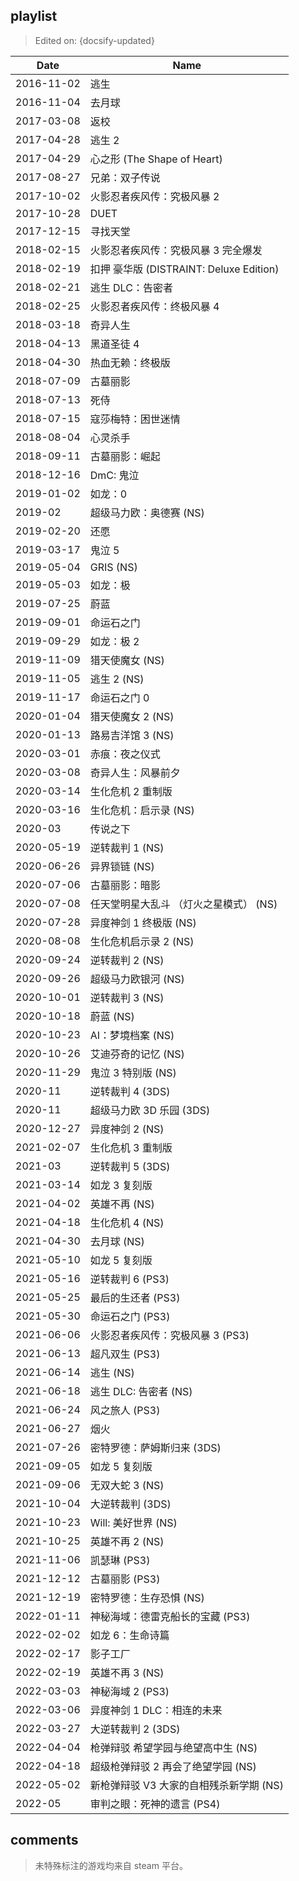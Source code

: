 ## playlist

> Edited on: {docsify-updated}

Date | Name
--- | ---
2016-11-02 | 逃生
2016-11-04 | 去月球
2017-03-08 | 返校
2017-04-28 | 逃生 2
2017-04-29 | 心之形 (The Shape of Heart)
2017-08-27 | 兄弟：双子传说
2017-10-02 | 火影忍者疾风传：究极风暴 2
2017-10-28 | DUET
2017-12-15 | 寻找天堂
2018-02-15 | 火影忍者疾风传：究极风暴 3 完全爆发
2018-02-19 | 扣押 豪华版 (DISTRAINT: Deluxe Edition)
2018-02-21 | 逃生 DLC：告密者
2018-02-25 | 火影忍者疾风传：终极风暴 4
2018-03-18 | 奇异人生
2018-04-13 | 黑道圣徒 4
2018-04-30 | 热血无赖：终极版
2018-07-09 | 古墓丽影
2018-07-13 | 死侍
2018-07-15 | 寇莎梅特：困世迷情
2018-08-04 | 心灵杀手
2018-09-11 | 古墓丽影：崛起
2018-12-16 | DmC: 鬼泣
2019-01-02 | 如龙：0
2019-02    | 超级马力欧：奥德赛 (NS)
2019-02-20 | 还愿
2019-03-17 | 鬼泣 5
2019-05-04 | GRIS (NS)
2019-05-03 | 如龙：极
2019-07-25 | 蔚蓝
2019-09-01 | 命运石之门
2019-09-29 | 如龙：极 2
2019-11-09 | 猎天使魔女 (NS)
2019-11-05 | 逃生 2 (NS)
2019-11-17 | 命运石之门 0
2020-01-04 | 猎天使魔女 2 (NS)
2020-01-13 | 路易吉洋馆 3 (NS)
2020-03-01 | 赤痕：夜之仪式
2020-03-08 | 奇异人生：风暴前夕
2020-03-14 | 生化危机 2 重制版
2020-03-16 | 生化危机：启示录 (NS)
2020-03    | 传说之下
2020-05-19 | 逆转裁判 1 (NS)
2020-06-26 | 异界锁链 (NS)
2020-07-06 | 古墓丽影：暗影
2020-07-08 | 任天堂明星大乱斗 （灯火之星模式） (NS)
2020-07-28 | 异度神剑 1 终极版 (NS)
2020-08-08 | 生化危机启示录 2 (NS)
2020-09-24 | 逆转裁判 2 (NS)
2020-09-26 | 超级马力欧银河 (NS)
2020-10-01 | 逆转裁判 3 (NS)
2020-10-18 | 蔚蓝 (NS)
2020-10-23 | AI：梦境档案 (NS)
2020-10-26 | 艾迪芬奇的记忆 (NS)
2020-11-29 | 鬼泣 3 特别版 (NS)
2020-11    | 逆转裁判 4 (3DS)
2020-11    | 超级马力欧 3D 乐园 (3DS)
2020-12-27 | 异度神剑 2 (NS)
2021-02-07 | 生化危机 3 重制版
2021-03    | 逆转裁判 5 (3DS)
2021-03-14 | 如龙 3 复刻版
2021-04-02 | 英雄不再 (NS)
2021-04-18 | 生化危机 4 (NS)
2021-04-30 | 去月球 (NS)
2021-05-10 | 如龙 5 复刻版
2021-05-16 | 逆转裁判 6 (PS3)
2021-05-25 | 最后的生还者 (PS3)
2021-05-30 | 命运石之门 (PS3)
2021-06-06 | 火影忍者疾风传：究极风暴 3 (PS3)
2021-06-13 | 超凡双生 (PS3)
2021-06-14 | 逃生 (NS)
2021-06-18 | 逃生 DLC: 告密者 (NS)
2021-06-24 | 风之旅人 (PS3)
2021-06-27 | 烟火
2021-07-26 | 密特罗德：萨姆斯归来 (3DS)
2021-09-05 | 如龙 5 复刻版
2021-09-06 | 无双大蛇 3 (NS)
2021-10-04 | 大逆转裁判 (3DS)
2021-10-23 | Will: 美好世界 (NS)
2021-10-25 | 英雄不再 2 (NS)
2021-11-06 | 凯瑟琳 (PS3)
2021-12-12 | 古墓丽影 (PS3)
2021-12-19 | 密特罗德：生存恐惧 (NS)
2022-01-11 | 神秘海域：德雷克船长的宝藏 (PS3)
2022-02-02 | 如龙 6：生命诗篇
2022-02-17 | 影子工厂
2022-02-19 | 英雄不再 3 (NS)
2022-03-03 | 神秘海域 2 (PS3)
2022-03-06 | 异度神剑 1 DLC：相连的未来
2022-03-27 | 大逆转裁判 2 (3DS)
2022-04-04 | 枪弹辩驳 希望学园与绝望高中生 (NS)
2022-04-18 | 超级枪弹辩驳 2 再会了绝望学园 (NS)
2022-05-02 | 新枪弹辩驳 V3 大家的自相残杀新学期 (NS)
2022-05    | 审判之眼：死神的遗言 (PS4)

## comments

> 未特殊标注的游戏均来自 steam 平台。